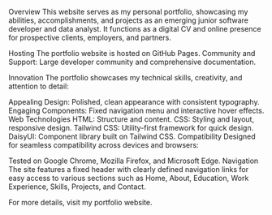 Overview
This website serves as my personal portfolio, showcasing my abilities, accomplishments, and projects as an emerging junior software developer and data analyst. It functions as a digital CV and online presence for prospective clients, employers, and partners.

Hosting
The portfolio website is hosted on GitHub Pages.
Community and Support: Large developer community and comprehensive documentation.

Innovation
The portfolio showcases my technical skills, creativity, and attention to detail:


Appealing Design: Polished, clean appearance with consistent typography.
Engaging Components: Fixed navigation menu and interactive hover effects.
Web Technologies
HTML: Structure and content.
CSS: Styling and layout, responsive design.
Tailwind CSS: Utility-first framework for quick design.
DaisyUI: Component library built on Tailwind CSS.
Compatibility
Designed for seamless compatibility across devices and browsers:

Tested on Google Chrome, Mozilla Firefox, and Microsoft Edge.
Navigation
The site features a fixed header with clearly defined navigation links for easy access to various sections such as Home, About, Education, Work Experience, Skills, Projects, and Contact.

For more details, visit my portfolio website.
